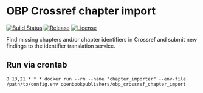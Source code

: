 # OBP Crossref chapter import
[![Build Status](https://travis-ci.org/OpenBookPublishers/obp_crossref_chapter_import.svg?branch=master)](https://travis-ci.org/OpenBookPublishers/obp_crossref_chapter_import) [![Release](https://img.shields.io/github/release/OpenBookPublishers/obp_crossref_chapter_import.svg?colorB=58839b)](https://github.com/OpenBookPublishers/obp_crossref_chapter_import/releases) [![License](https://img.shields.io/github/license/OpenBookPublishers/obp_crossref_chapter_import.svg?colorB=ff0000)](https://github.com/OpenBookPublishers/obp_crossref_chapter_import/blob/master/LICENSE)

Find missing chapters and/or chapter identifiers in Crossref and submit new findings to the identifier translation service.

## Run via crontab
```
0 13,21 * * * docker run --rm --name "chapter_importer" --env-file /path/to/config.env openbookpublishers/obp_crossref_chapter_import
```
